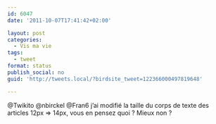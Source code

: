 ```yaml
---
id: 6047
date: '2011-10-07T17:41:42+02:00'

layout: post
categories:
  - Vis ma vie
tags:
  - tweet
format: status
publish_social: no
guid: 'http://tweets.local/?birdsite_tweet=122366000497819648'

---
```


@Twikito @nbirckel @Fran6 j’ai modifié la taille du corps de texte des articles 12px =&gt; 14px, vous en pensez quoi ? Mieux non ?